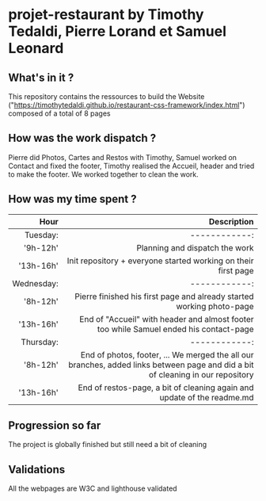 # projet-restaurant by Timothy Tedaldi, Pierre Lorand et Samuel Leonard

## What's in it ?

This repository contains the ressources to build the Website ("https://timothytedaldi.github.io/restaurant-css-framework/index.html") 
composed of a total of 8 pages

## How was the work dispatch ?

Pierre did Photos, Cartes and Restos with Timothy, Samuel worked on Contact and fixed the footer, Timothy realised the Accueil, header and tried to make the footer. We worked together to clean the work.

## How was my time spent ?

| Hour | Description |
|-------:| -----------:|
|Tuesday:|  ------------:|
|'9h-12h'| Planning and dispatch the work |
|'13h-16h'| Init repository + everyone started working on their first page |
|Wednesday:|  ------------:|
|'8h-12h'| Pierre finished his first page and already started working photo-page|
|'13h-16h'| End of "Accueil" with header and almost footer too while Samuel ended his contact-page |
|Thursday:|  ------------:|
|'8h-12h'| End of photos, footer, ... We merged the all our branches, added links between page and did a bit of cleaning in our repository|
|'13h-16h'| End of restos-page, a bit of cleaning again and update of the readme.md |

## Progression so far

The project is globally finished but still need a bit of cleaning

## Validations

All the webpages are W3C and lighthouse validated
